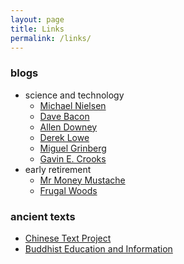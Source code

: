 ```yaml
---
layout: page
title: Links
permalink: /links/
---
```


### blogs

* science and technology
    * [Michael Nielsen][nielsen]
    * [Dave Bacon](http://dabacon.org/)
    * [Allen Downey](http://allendowney.blogspot.com/)
    * [Derek Lowe](http://blogs.sciencemag.org/pipeline/)
    * [Miguel Grinberg](https://blog.miguelgrinberg.com/index)
    * [Gavin E. Crooks](http://threeplusone.com/gec/)
* early retirement
    * [Mr Money Mustache](http://www.mrmoneymustache.com)
    * [Frugal Woods](http://www.frugalwoods.com)

### ancient texts

* [Chinese Text Project](http://ctext.org/)
* [Buddhist Education and Information][buddhist]


[buddhist]: http://www.buddhanet.net/
[nielsen]: http://michaelnielsen.org/
